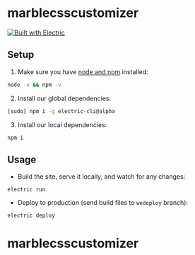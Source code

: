 # marblecsscustomizer

[![Built with Electric](https://img.shields.io/badge/built%20with-electric-f3c302.svg?style=flat)](http://electricjs.com)

## Setup

1. Make sure you have [node and npm](https://nodejs.org/en/download/) installed:

```sh
node -v && npm -v
```

2. Install our global dependencies:

```sh
[sudo] npm i -g electric-cli@alpha
```

3. Install our local dependencies:

```sh
npm i
```

## Usage

* Build the site, serve it locally, and watch for any changes:

```
electric run
```

* Deploy to production (send build files to `wedeploy` branch):

```
electric deploy
```
# marblecsscustomizer
